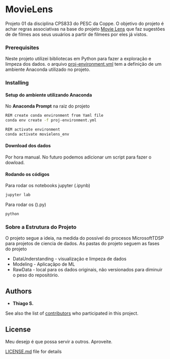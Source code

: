 # MovieLens

Projeto 01 da disciplina CPS833 do PESC da Coppe. O objetivo do projeto é achar regras associativas na base do projeto [Movie Lens](https://movielens.org/) que faz sugestões de de filmes aos seus usuários a partir de filmees por eles já vistos.

<!-- ## Getting Started

These instructions will get you a copy of the project up and running on your local machine for development and testing purposes. See deployment for notes on how to deploy the project on a live system. -->

### Prerequisites

Neste projeto utilizei bibliotecas em Python para fazer a exploração e limpeza dos dados. o arquivo [proj-environment.yml](./proj-environment.yml) tem a definição de um ambiente Anaconda utilizado no projeto. 

### Installing

#### Setup do ambiente utilizando Anaconda

No **Anaconda Prompt** na raiz do projeto

```bash
REM create conda environment from Yaml file
conda env create -f proj-environment.yml

REM activate environment
conda activate movielens_env
```

#### Download dos dados

Por hora manual. No futuro podemos adicionar um script para fazer o dowload.

#### Rodando os códigos

Para rodar os notebooks jupyter (.ipynb)

```bash
jupyter lab
```

Para rodar os ().py)

```bash
python
```

### Sobre a Estrutura do Projeto

O projeto segue a ideia, na medida do possível do procesos MicrosoftTDSP para projetos de ciencia de dados. As pastas do projeto seguem as fases do projeto

* DataUnderstanding - visualização e limpeza de dados
* Modeling - Aplicaçãpo de ML
* RawData - local para os dados originais, não versionados para diminuir o peso do repositório.

## Authors

* **Thiago S.**

See also the list of [contributors](https://github.com/your/project/contributors) who participated in this project.

## License

Meu desejp é que possa servir a outros. Aproveite.

[LICENSE.md](LICENSE.md) file for details

<!-- ## Acknowledgments -->